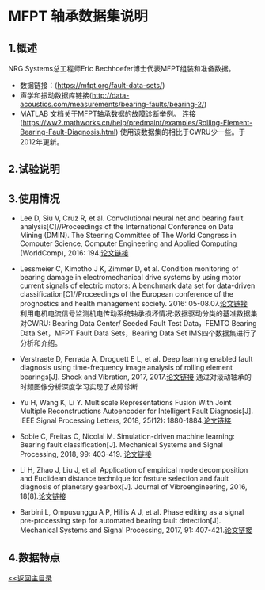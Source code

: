 # MFPT 轴承数据集说明

## 1.概述
NRG Systems总工程师Eric Bechhoefer博士代表MFPT组装和准备数据。
* 数据链接：(https://mfpt.org/fault-data-sets/)
* 声学和振动数据库链接(http://data-acoustics.com/measurements/bearing-faults/bearing-2/)
* MATLAB 文档关于MFPT轴承数据的故障诊断举例。
连接(https://ww2.mathworks.cn/help/predmaint/examples/Rolling-Element-Bearing-Fault-Diagnosis.html)
使用该数据集的相比于CWRU少一些。于2012年更新。

## 2.试验说明

## 3.使用情况
* Lee D, Siu V, Cruz R, et al. Convolutional neural net and bearing fault analysis[C]//Proceedings of the International Conference on Data Mining (DMIN). The Steering Committee of The World Congress in Computer Science, Computer Engineering and Applied Computing (WorldComp), 2016: 194.[论文链接](https://pdfs.semanticscholar.org/6e45/f39b1e50cfd10deaabd1d786fac827c3543a.pdf)

* Lessmeier C, Kimotho J K, Zimmer D, et al. Condition monitoring of bearing damage in electromechanical drive systems by using motor current signals of electric motors: A benchmark data set for data-driven classification[C]//Proceedings of the European conference of the prognostics and health management society. 2016: 05-08.07.[论文链接](https://pdfs.semanticscholar.org/79c0/7f2be8dd894deb572070f674e514d3dd1caa.pdf)  
利用电机电流信号监测机电传动系统轴承损坏情况:数据驱动分类的基准数据集  
对CWRU: Bearing Data Center/ Seeded Fault Test Data，FEMTO Bearing Data Set，MFPT Fault Data Sets，Bearing Data Set IMS四个数据集进行了分析和介绍。

* Verstraete D, Ferrada A, Droguett E L, et al. Deep learning enabled fault diagnosis using time-frequency image analysis of rolling element bearings[J]. Shock and Vibration, 2017, 2017.[论文链接](https://www.hindawi.com/journals/sv/2017/5067651/abs/)
通过对滚动轴承的时频图像分析深度学习实现了故障诊断  

* Yu H, Wang K, Li Y. Multiscale Representations Fusion With Joint Multiple Reconstructions Autoencoder for Intelligent Fault Diagnosis[J]. IEEE Signal Processing Letters, 2018, 25(12): 1880-1884.[论文链接](https://ieeexplore.ieee.org/abstract/document/8513874)

* Sobie C, Freitas C, Nicolai M. Simulation-driven machine learning: Bearing fault classification[J]. Mechanical Systems and Signal Processing, 2018, 99: 403-419. [论文链接](https://www.sciencedirect.com/science/article/pii/S0888327017303357)

* Li H, Zhao J, Liu J, et al. Application of empirical mode decomposition and Euclidean distance technique for feature selection and fault diagnosis of planetary gearbox[J]. Journal of Vibroengineering, 2016, 18(8).[论文链接](http://web.b.ebscohost.com/ehost/detail/detail?vid=0&sid=8cbc911d-7aff-49ef-8ba4-b2665a2fcf1f%40pdc-v-sessmgr03&bdata=Jmxhbmc9emgtY24mc2l0ZT1laG9zdC1saXZl#AN=120525722&db=aph)

* Barbini L, Ompusunggu A P, Hillis A J, et al. Phase editing as a signal pre-processing step for automated bearing fault detection[J]. Mechanical Systems and Signal Processing, 2017, 91: 407-421.[论文链接](https://www.sciencedirect.com/science/article/pii/S0888327016305192#b0095)

## 4.数据特点

[<<返回主目录](../README.md)
